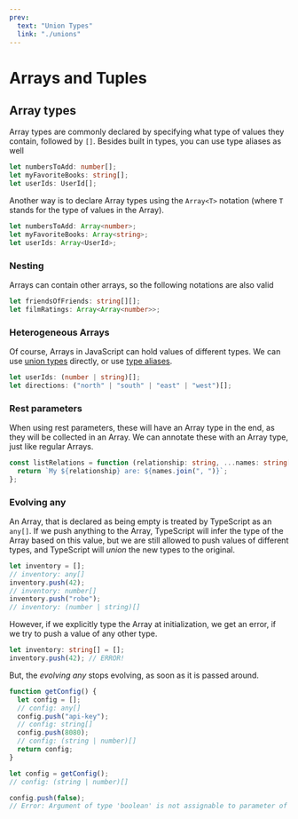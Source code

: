 ```yaml
---
prev:
  text: "Union Types"
  link: "./unions"
---
```


# Arrays and Tuples

## Array types

Array types are commonly declared by specifying what type of values they contain, followed by `[]`. Besides built in types, you can use type aliases as well

```typescript
let numbersToAdd: number[];
let myFavoriteBooks: string[];
let userIds: UserId[];
```

Another way is to declare Array types using the `Array<T>` notation (where `T` stands for the type of values in the Array).

```typescript
let numbersToAdd: Array<number>;
let myFavoriteBooks: Array<string>;
let userIds: Array<UserId>;
```

### Nesting

Arrays can contain other arrays, so the following notations are also valid

```typescript
let friendsOfFriends: string[][];
let filmRatings: Array<Array<number>>;
```

### Heterogeneous Arrays

Of course, Arrays in JavaScript can hold values of different types. We can use [union types](./unions) directly, or use [type aliases](./basics#type-alias).

```typescript
let userIds: (number | string)[];
let directions: ("north" | "south" | "east" | "west")[];
```

### Rest parameters

When using rest parameters, these will have an Array type in the end, as they will be collected in an Array. We can annotate these with an Array type, just like regular Arrays.

```typescript
const listRelations = function (relationship: string, ...names: string[]) {
  return `My ${relationship} are: ${names.join(", ")}`;
};
```

### Evolving any

An Array, that is declared as being empty is treated by TypeScript as an `any[]`. If we push anything to the Array, TypeScript will infer the type of the Array based on this value, but we are still allowed to push values of different types, and TypeScript will _union_ the new types to the original.

```typescript
let inventory = [];
// inventory: any[]
inventory.push(42);
// inventory: number[]
inventory.push("robe");
// inventory: (number | string)[]
```

However, if we explicitly type the Array at initialization, we get an error, if we try to push a value of any other type.

```typescript
let inventory: string[] = [];
inventory.push(42); // ERROR!
```

But, the _evolving any_ stops evolving, as soon as it is passed around.

```typescript
function getConfig() {
  let config = [];
  // config: any[]
  config.push("api-key");
  // config: string[]
  config.push(8080);
  // config: (string | number)[]
  return config;
}

let config = getConfig();
// config: (string | number)[]

config.push(false);
// Error: Argument of type 'boolean' is not assignable to parameter of type 'string | number'
```
